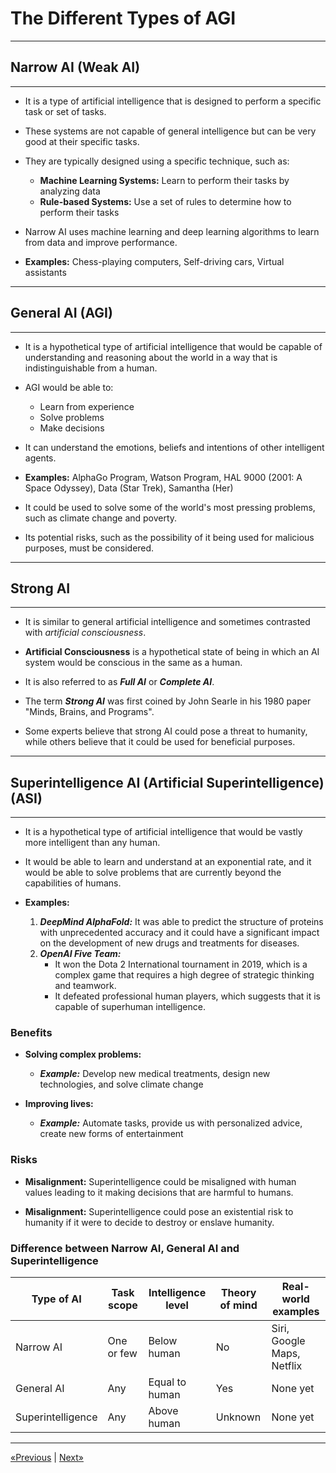 # The Different Types of AGI
<hr>

## Narrow AI (Weak AI)
<hr>

* It is a type of artificial intelligence that is designed to perform a specific task or set of tasks.

* These systems are not capable of general intelligence but can be very good at their specific tasks.

* They are typically designed using a specific technique, such as:
    * **Machine Learning Systems:** Learn to perform their tasks by analyzing data
    * **Rule-based Systems:** Use a set of rules to determine how to perform their tasks

* Narrow AI uses machine learning and deep learning algorithms to learn from data and improve performance.

* **Examples:** Chess-playing computers, Self-driving cars, Virtual assistants
<hr>

## General AI (AGI)
<hr>

* It is a hypothetical type of artificial intelligence that would be capable of understanding and reasoning about the world in a way that is indistinguishable from a human.

* AGI would be able to:
    * Learn from experience
    * Solve problems
    * Make decisions

* It can understand the emotions, beliefs and intentions of other intelligent agents.

* **Examples:** AlphaGo Program, Watson Program, HAL 9000 (2001: A Space Odyssey), Data (Star Trek), Samantha (Her)

* It could be used to solve some of the world's most pressing problems, such as climate change and poverty.

* Its potential risks, such as the possibility of it being used for malicious purposes, must be considered.
<hr>

## Strong AI
<hr>

* It is similar to general artificial intelligence and sometimes contrasted with *artificial consciousness*.

* **Artificial Consciousness** is a hypothetical state of being in which an AI system would be conscious in the same as a human.

* It is also referred to as ***Full AI*** or ***Complete AI***.

* The term ***Strong AI*** was first coined by John Searle in his 1980 paper "Minds, Brains, and Programs".

* Some experts believe that strong AI could pose a threat to humanity, while others believe that it could be used for beneficial purposes.
<hr>

## Superintelligence AI (Artificial Superintelligence) (ASI)
<hr>

* It is a hypothetical type of artificial intelligence that would be vastly more intelligent than any human.

* It would be able to learn and understand at an exponential rate, and it would be able to solve problems that are currently beyond the capabilities of humans.

* **Examples:**
    1. ***DeepMind AlphaFold:*** It was able to predict the structure of proteins with unprecedented accuracy and it could have a significant impact on the development of new drugs and treatments for diseases.
    2. ***OpenAI Five Team:***
        * It won the Dota 2 International tournament in 2019, which is a complex game that requires a high degree of strategic thinking and teamwork.
        * It defeated professional human players, which suggests that it is capable of superhuman intelligence.

### Benefits

* **Solving complex problems:**
    * ***Example:*** Develop new medical treatments, design new technologies, and solve climate change

* **Improving lives:**
    * ***Example:*** Automate tasks, provide us with personalized advice, create new forms of entertainment

### Risks

* **Misalignment:** Superintelligence could be misaligned with human values leading to it making decisions that are harmful to humans.

* **Misalignment:** Superintelligence could pose an existential risk to humanity if it were to decide to destroy or enslave humanity.

### Difference between Narrow AI, General AI and Superintelligence

| Type of AI | Task scope | Intelligence level | Theory of mind | Real-world examples |
|----------|----------|----------|----------|----------|
| Narrow AI    | One or few     | Below human     | No     | Siri, Google Maps, Netflix     |
| General AI    | Any     | Equal to human     | Yes     | None yet     |
| Superintelligence    | Any     | Above human     | Unknown     | None yet     |
<hr>

<a href="../02. Pathways to AGI">«Previous</a> | <a href="../04. The Different Levels of AGI">Next»</a>

